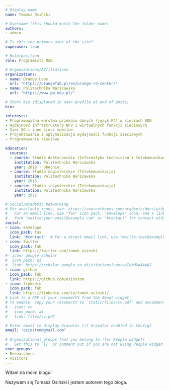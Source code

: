 ```yaml
---
# Display name
name: Tomasz Osiński

# Username (this should match the folder name)
authors:
- admin

# Is this the primary user of the site?
superuser: true

# Role/position
role: Programista R&D

# Organizations/Affiliations
organizations:
- name: Orange Labs
  url: "https://orangefab.pl/en/orange-rd-center/"
- name: Politechnika Warszawska
  url: "https://www.pw.edu.pl/"

# Short bio (displayed in user profile at end of posts)
bio: 

interests:
- Programowalna warstwa przekazu danych (język P4) w sieciach SDN
- Wydajność infrastruktury NFV i wirtualnych funkcji sieciowych
- Sieć 5G i inne sieci mobilne
- Projektowanie i optymalizacja wydajności funkcji sieciowych
- Programowanie sieciowe

education:
  courses:
  - course: Studia doktoranckie (Informatyka techniczna i telekomunikacja)
    institution: Politechnika Warszawska
    year: 2018 - obecnie
  - course: Studia magisterskie (Telekomunikacja)
    institution: Politechnika Warszawska
    year: 2016
  - course: Studia inżynierskie (Telekomunikacja)
    institution: Politechnika Warszawska
    year: 2012

# Social/Academic Networking
# For available icons, see: https://sourcethemes.com/academic/docs/widgets/#icons
#   For an email link, use "fas" icon pack, "envelope" icon, and a link in the
#   form "mailto:your-email@example.com" or "#contact" for contact widget.
social:
- icon: envelope
  icon_pack: fas
  link: '#contact'  # For a direct email link, use "mailto:test@example.org".
- icon: twitter
  icon_pack: fab
  link: https://twitter.com/tomek_osinski
#- icon: google-scholar
#  icon_pack: ai
#  link: https://scholar.google.co.uk/citations?user=sIwtMXoAAAAJ
- icon: github
  icon_pack: fab
  link: https://github.com/osinstom
- icon: linkedin
  icon_pack: fab
  link: https://linkedin.com/in/tomek-osinski/
# Link to a PDF of your resume/CV from the About widget.
# To enable, copy your resume/CV to `static/files/cv.pdf` and uncomment the lines below.  
# - icon: cv
#   icon_pack: ai
#   link: files/cv.pdf

# Enter email to display Gravatar (if Gravatar enabled in Config)
email: "osinstom@gmail.com"
  
# Organizational groups that you belong to (for People widget)
#   Set this to `[]` or comment out if you are not using People widget.  
user_groups:
- Researchers
- Visitors
---
```


Witam na moim blogu! 

Nazywam się Tomasz Osiński i jestem autorem tego bloga. 
